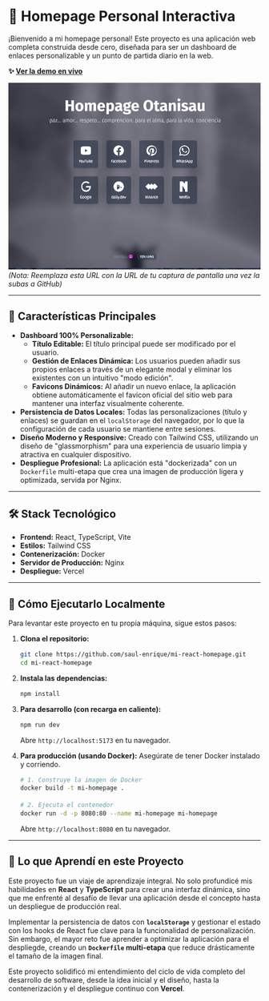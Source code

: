 # 🚀 Homepage Personal Interactiva

¡Bienvenido a mi homepage personal! Este proyecto es una aplicación web completa construida desde cero, diseñada para ser un dashboard de enlaces personalizable y un punto de partida diario en la web.

**✨ [Ver la demo en vivo](https://mi-react-homepage.vercel.app)**

![Captura de pantalla de la Homepage](https://raw.githubusercontent.com/saul-enrique/mi-react-homepage/main/screenshot.png) 
*(Nota: Reemplaza esta URL con la URL de tu captura de pantalla una vez la subas a GitHub)*

---

## 🌟 Características Principales

*   **Dashboard 100% Personalizable:**
    *   **Título Editable:** El título principal puede ser modificado por el usuario.
    *   **Gestión de Enlaces Dinámica:** Los usuarios pueden añadir sus propios enlaces a través de un elegante modal y eliminar los existentes con un intuitivo "modo edición".
    *   **Favicons Dinámicos:** Al añadir un nuevo enlace, la aplicación obtiene automáticamente el favicon oficial del sitio web para mantener una interfaz visualmente coherente.
*   **Persistencia de Datos Locales:** Todas las personalizaciones (título y enlaces) se guardan en el `localStorage` del navegador, por lo que la configuración de cada usuario se mantiene entre sesiones.
*   **Diseño Moderno y Responsive:** Creado con Tailwind CSS, utilizando un diseño de "glassmorphism" para una experiencia de usuario limpia y atractiva en cualquier dispositivo.
*   **Despliegue Profesional:** La aplicación está "dockerizada" con un `Dockerfile` multi-etapa que crea una imagen de producción ligera y optimizada, servida por Nginx.

---

## 🛠️ Stack Tecnológico

*   **Frontend:** React, TypeScript, Vite
*   **Estilos:** Tailwind CSS
*   **Contenerización:** Docker
*   **Servidor de Producción:** Nginx
*   **Despliegue:** Vercel

---

## 🚀 Cómo Ejecutarlo Localmente

Para levantar este proyecto en tu propia máquina, sigue estos pasos:

1.  **Clona el repositorio:**
    ```bash
    git clone https://github.com/saul-enrique/mi-react-homepage.git
    cd mi-react-homepage
    ```

2.  **Instala las dependencias:**
    ```bash
    npm install
    ```

3.  **Para desarrollo (con recarga en caliente):**
    ```bash
    npm run dev
    ```
    Abre `http://localhost:5173` en tu navegador.

4.  **Para producción (usando Docker):**
    Asegúrate de tener Docker instalado y corriendo.
    ```bash
    # 1. Construye la imagen de Docker
    docker build -t mi-homepage .

    # 2. Ejecuta el contenedor
    docker run -d -p 8080:80 --name mi-homepage mi-homepage
    ```
    Abre `http://localhost:8080` en tu navegador.

---

## 🧠 Lo que Aprendí en este Proyecto

Este proyecto fue un viaje de aprendizaje integral. No solo profundicé mis habilidades en **React** y **TypeScript** para crear una interfaz dinámica, sino que me enfrenté al desafío de llevar una aplicación desde el concepto hasta un despliegue de producción real.

Implementar la persistencia de datos con **`localStorage`** y gestionar el estado con los hooks de React fue clave para la funcionalidad de personalización. Sin embargo, el mayor reto fue aprender a optimizar la aplicación para el despliegde, creando un **`Dockerfile` multi-etapa** que reduce drásticamente el tamaño de la imagen final.

Este proyecto solidificó mi entendimiento del ciclo de vida completo del desarrollo de software, desde la idea inicial y el diseño, hasta la contenerización y el despliegue continuo con **Vercel**.